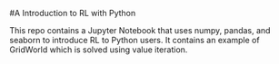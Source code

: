 #A Introduction to RL with Python

This repo contains a Jupyter Notebook that uses numpy, pandas, and seaborn to introduce RL to Python users.  It contains an example of GridWorld which is solved using value iteration.

